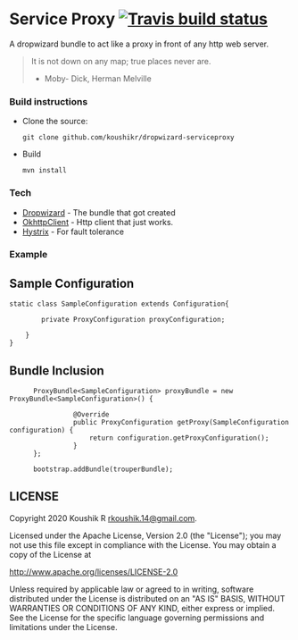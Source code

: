 # Service Proxy [![Travis build status](https://travis-ci.org/koushikr/qtrouper.svg?branch=master)](https://travis-ci.org/koushikr/dropwizard-serviceproxy)

A dropwizard bundle to act like a proxy in front of any http web server.

> It is not down on any map; true places never are.
> - Moby- Dick, Herman Melville




### Build instructions
  - Clone the source:

        git clone github.com/koushikr/dropwizard-serviceproxy

  - Build

        mvn install

### Tech

* [Dropwizard](https://github.com/dropwizard/dropwizard) - The bundle that got created
* [OkhttpClient](https://square.github.io/okhttp/4.x/okhttp/okhttp3/-ok-http-client/) - Http client that just works.
* [Hystrix](https://github.com/Netflix/Hystrix) - For fault tolerance

### Example

## Sample Configuration

```
static class SampleConfiguration extends Configuration{

        private ProxyConfiguration proxyConfiguration;

    }
}

```

## Bundle Inclusion

```
      ProxyBundle<SampleConfiguration> proxyBundle = new ProxyBundle<SampleConfiguration>() {

                @Override
                public ProxyConfiguration getProxy(SampleConfiguration configuration) {
                    return configuration.getProxyConfiguration();
                }
      };

      bootstrap.addBundle(trouperBundle);

```

LICENSE
-------

Copyright 2020 Koushik R <rkoushik.14@gmail.com>.

Licensed under the Apache License, Version 2.0 (the "License");
you may not use this file except in compliance with the License.
You may obtain a copy of the License at

http://www.apache.org/licenses/LICENSE-2.0

Unless required by applicable law or agreed to in writing, software
distributed under the License is distributed on an "AS IS" BASIS,
WITHOUT WARRANTIES OR CONDITIONS OF ANY KIND, either express or implied.
See the License for the specific language governing permissions and
limitations under the License.


  